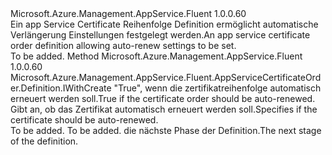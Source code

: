 <Type Name="IWithAutoRenew" FullName="Microsoft.Azure.Management.AppService.Fluent.AppServiceCertificateOrder.Definition.IWithAutoRenew">
  <TypeSignature Language="C#" Value="public interface IWithAutoRenew" />
  <TypeSignature Language="ILAsm" Value=".class public interface auto ansi abstract IWithAutoRenew" />
  <TypeSignature Language="DocId" Value="T:Microsoft.Azure.Management.AppService.Fluent.AppServiceCertificateOrder.Definition.IWithAutoRenew" />
  <TypeSignature Language="VB.NET" Value="Public Interface IWithAutoRenew" />
  <TypeSignature Language="F#" Value="type IWithAutoRenew = interface" />
  <AssemblyInfo>
    <AssemblyName>Microsoft.Azure.Management.AppService.Fluent</AssemblyName>
    <AssemblyVersion>1.0.0.60</AssemblyVersion>
  </AssemblyInfo>
  <Interfaces />
  <Docs>
    <summary>
            <span data-ttu-id="645eb-101">Ein app Service Certificate Reihenfolge Definition ermöglicht automatische Verlängerung Einstellungen festgelegt werden.</span><span class="sxs-lookup"><span data-stu-id="645eb-101">An app service certificate order definition allowing auto-renew settings to be set.</span></span>
            </summary>
    <remarks>To be added.</remarks>
  </Docs>
  <Members>
    <Member MemberName="WithAutoRenew">
      <MemberSignature Language="C#" Value="public Microsoft.Azure.Management.AppService.Fluent.AppServiceCertificateOrder.Definition.IWithCreate WithAutoRenew (bool enabled);" />
      <MemberSignature Language="ILAsm" Value=".method public hidebysig newslot virtual instance class Microsoft.Azure.Management.AppService.Fluent.AppServiceCertificateOrder.Definition.IWithCreate WithAutoRenew(bool enabled) cil managed" />
      <MemberSignature Language="DocId" Value="M:Microsoft.Azure.Management.AppService.Fluent.AppServiceCertificateOrder.Definition.IWithAutoRenew.WithAutoRenew(System.Boolean)" />
      <MemberSignature Language="VB.NET" Value="Public Function WithAutoRenew (enabled As Boolean) As IWithCreate" />
      <MemberSignature Language="F#" Value="abstract member WithAutoRenew : bool -&gt; Microsoft.Azure.Management.AppService.Fluent.AppServiceCertificateOrder.Definition.IWithCreate" Usage="iWithAutoRenew.WithAutoRenew enabled" />
      <MemberType>Method</MemberType>
      <AssemblyInfo>
        <AssemblyName>Microsoft.Azure.Management.AppService.Fluent</AssemblyName>
        <AssemblyVersion>1.0.0.60</AssemblyVersion>
      </AssemblyInfo>
      <ReturnValue>
        <ReturnType>Microsoft.Azure.Management.AppService.Fluent.AppServiceCertificateOrder.Definition.IWithCreate</ReturnType>
      </ReturnValue>
      <Parameters>
        <Parameter Name="enabled" Type="System.Boolean" />
      </Parameters>
      <Docs>
        <param name="enabled"><span data-ttu-id="645eb-102">"True", wenn die zertifikatreihenfolge automatisch erneuert werden soll.</span><span class="sxs-lookup"><span data-stu-id="645eb-102">True if the certificate order should be auto-renewed.</span></span></param>
        <summary>
            <span data-ttu-id="645eb-103">Gibt an, ob das Zertifikat automatisch erneuert werden soll.</span><span class="sxs-lookup"><span data-stu-id="645eb-103">Specifies if the certificate should be auto-renewed.</span></span>
            </summary>
        <returns>To be added.</returns>
        <remarks>To be added.</remarks>
        <return><span data-ttu-id="645eb-104">die nächste Phase der Definition.</span><span class="sxs-lookup"><span data-stu-id="645eb-104">The next stage of the definition.</span></span></return>
      </Docs>
    </Member>
  </Members>
</Type>